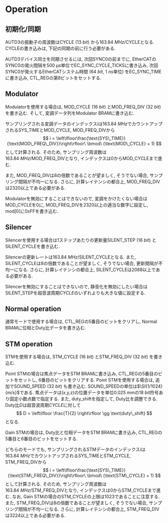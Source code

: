 # Operation

## 初期化/同期

AUTD3の振動子の周波数はCYCLE ($\SI{13}{bit}$) から$\SI{163.84}{MHz}/\text{CYCLE}$となる.
CYCLEの書き込みは, 下記の同期の前に行う必要がある.

AUTD3デバイス同士を同期させるには, 次回SYNC0の前までに, EtherCATのSYNC0の発火間隔を$\SI{500}{\text{μ}s}$単位でEC_SYNC_CYCLE_TICKSに書き込み, 次回SYNC0が発火するEtherCATシステム時間 ($\SI{64}{bit}$, $\SI{1}{ns}$単位) をEC_SYNC_TIMEに書き込み, CTL_REGの第8ビットをセットする.

## Modulator

Modulatorを使用する場合は, MOD_CYCLE ($\SI{16}{bit}$) とMOD_FREQ_DIV ($\SI{32}{bit}$) を書き込む.
そして, 変調データ列をModulator BRAMに書き込む.

サンプリングされる変調データのインデックス$i$は$\SI{163.84}{MHz}$でカウントアップされるSYS_TIMEとMOD_CYCLE, MOD_FREQ_DIVから
$$
i = \left\lfloor\frac{\text{SYS\_TIME}}{\text{MOD\_FREQ\_DIV}}\right\rfloor\ \bmod\ (\text{MOD\_CYCLE} + 1)
$$
として計算される.
そのため, サンプリング周波数は$\SI{163.84}{MHz}/\text{MOD\_FREQ\_DIV}$となり, インデックスは$0$から$\text{MOD\_CYCLE}$まで進む.

また, MOD_FREQ_DIVは8の倍数であることが望ましく, そうでない場合, サンプリング間隔が不均一になる.
さらに, 計算レイテンシの都合上, MOD_FREQ_DIVは$2320$以上である必要がある.

Modulatorを無効にすることはできないので, 変調をかけたくない場合はMOD_CYCLEを$0$に, MOD_FREQ_DIVを$2320$以上の適当な数字に設定し, mod\[0\]に0xFFを書き込む.

## Silencer

Silencerを使用する場合は1ステップあたりの更新量SILENT_STEP ($\SI{16}{bit}$) とSILENT_CYCLEを書き込む.

Silencerの更新レートは$\SI{163.84}{MHz}/\text{SILENT\_CYCLE}$となる.
また, SILENT_CYCLEは8の倍数であることが望ましく, そうでない場合, 更新間隔が不均一になる.
さらに, 計算レイテンシの都合上, SILENT_CYCLEは$2088$以上である必要がある.

Silencerを無効にすることはできないので, 静音化を無効にしたい場合はSILENT_STEPを超音波周期$CYCLE$のいずれよりも大きな値に設定する.

## Normal operation

通常モードで使用する場合は, CTL_REGの5番目のビットをクリアし, Normal BRAMに位相とDuty比データを書き込む.

## STM operation

STMを使用する場合は, STM_CYCLE ($\SI{16}{bit}$) とSTM_FREQ_DIV ($\SI{32}{bit}$) を書き込む.

Point STMの場合は焦点データをSTM BRAMに書き込み, CTL_REGの5番目のビットをセットし, 6番目のビットをクリアする.
Point STMを使用する場合は, 追加でSOUND_SPEED ($\SI{32}{bit}$) も書き込む. SOUND_SPEEDの単位は$\SI{1/1024}{m/s}$である.
焦点データは(x,y,z)の位置データを単位$\SI{0.025}{mm}$の$\SI{18}{bit}$符号あり固定小数点数で指定する.
また, duty_shiftを指定して, Duty比を調整できる. Duty比$D$は超音波周期$CYCLE$に対して
$$
    D = \left\lfloor \frac{T}{2} \right\rfloor \gg \text{duty\_shift}
$$
となる.

Gain STMの場合は, Duty比と位相データをSTM BRAMに書き込み, CTL_REGの5番目と6番目のビットをセットする.

どちらのモードでも, サンプリングされるSTMデータのインデックス$i$は$\SI{163.84}{MHz}$でカウントアップされるSYS_TIMEとSTM_CYCLE, STM_FREQ_DIVから
$$
i = \left\lfloor\frac{\text{SYS\_TIME}}{\text{STM\_FREQ\_DIV}}\right\rfloor\ \bmod\ (\text{STM\_CYCLE} + 1)
$$
として計算される.
そのため, サンプリング周波数は$\SI{163.84}{MHz}/\text{STM\_FREQ\_DIV}$となり, インデックスは$0$から$\text{STM\_CYCLE}$まで進む.
なお, Gain STMの場合のSTM_CYCLEの上限は$1023$であることに注意する.
また, STM_FREQ_DIVは8の倍数であることが望ましく, そうでない場合, サンプリング間隔が不均一になる.
さらに, 計算レイテンシの都合上, STM_FREQ_DIVは$3224$以上である必要がある.
